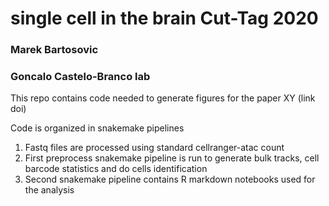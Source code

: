 # single cell in the brain Cut-Tag 2020
### Marek Bartosovic
### Goncalo Castelo-Branco lab


This repo contains code needed to generate figures for the paper XY (link doi)

Code is organized in snakemake pipelines

1. Fastq files are processed using standard cellranger-atac count
2. First preprocess snakemake pipeline is run to generate bulk tracks, cell barcode statistics and do cells identification
3. Second snakemake pipeline contains R markdown notebooks used for the analysis